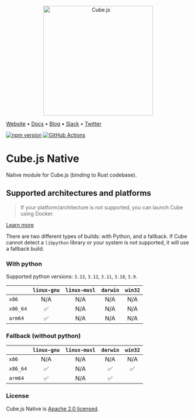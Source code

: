 <p align="center"><a href="https://cube.dev"><img src="https://i.imgur.com/zYHXm4o.png" alt="Cube.js" width="300px"></a></p>

[Website](https://cube.dev) • [Docs](https://cube.dev/docs) • [Blog](https://cube.dev/blog) • [Slack](https://slack.cube.dev) • [Twitter](https://twitter.com/the_cube_dev)

[![npm version](https://badge.fury.io/js/%40cubejs-backend%2Fserver.svg)](https://badge.fury.io/js/%40cubejs-backend%2Fserver)
[![GitHub Actions](https://github.com/cube-js/cube.js/workflows/Build/badge.svg)](https://github.com/cube-js/cube.js/actions?query=workflow%3ABuild+branch%3Amaster)

# Cube.js Native

Native module for Cube.js (binding to Rust codebase).

## Supported architectures and platforms

> If your platform/architecture is not supported, you can launch Cube
> using Docker.

[Learn more](https://github.com/cube-js/cube.js#getting-started)

There are two different types of builds: with Python, and a fallback.
If Cube cannot detect a `libpython` library or your system is not supported, it will use a fallback build.

### With python

Supported python versions: `3.13`, `3.12`, `3.11`, `3.10`, `3.9`.

|          | `linux-gnu` | `linux-musl` | `darwin` | `win32` |
|----------|:-----------:|:------------:|:--------:|:-------:|
| `x86`    |     N/A     |     N/A      |   N/A    |   N/A   |
| `x86_64` |      ✅      |     N/A      |   N/A    |   N/A   |
| `arm64`  |      ✅      |     N/A      |   N/A    |   N/A   |

### Fallback (without python)

|          | `linux-gnu` | `linux-musl` | `darwin` | `win32` |
|----------|:-----------:|:------------:|:--------:|:-------:|
| `x86`    |     N/A     |     N/A      |   N/A    |   N/A   |
| `x86_64` |      ✅      |     N/A      |    ✅     |    ✅    |
| `arm64`  |      ✅      |     N/A      |    ✅     |         |

### License

Cube.js Native is [Apache 2.0 licensed](./LICENSE).

